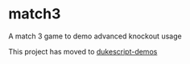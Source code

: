 # match3
A match 3 game to demo advanced knockout usage

This project has moved to [dukescript-demos](https://github.com/dukescript/dukescript-demos/tree/master/match3)
